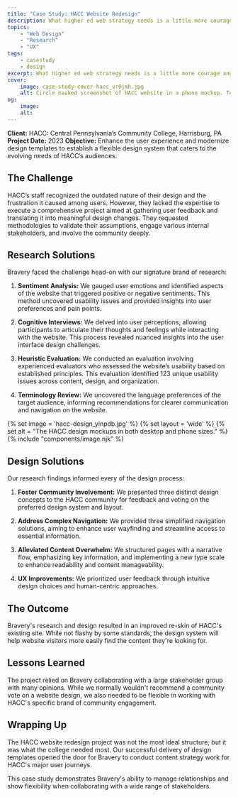 ```yaml
---
title: "Case Study: HACC Website Redesign"
description: What higher ed web strategy needs is a little more courage and a lot more action.
topics:
    - "Web Design"
    - "Research"
    - "UX"
tags:
    - casestudy
    - design
excerpt: What higher ed web strategy needs is a little more courage and a lot more action.
cover:
    image: case-study-cover-hacc_vr0jmh.jpg
    alt: Circle masked screenshot of HACC website in a phone mockup. Text reads, Case Study. Harrisburg Area Community College
og:
    image:
    alt:
---
```


**Client:** HACC: Central Pennsylvania’s Community College, Harrisburg, PA
**Project Date:** 2023
**Objective:** Enhance the user experience and modernize design templates to establish a flexible design system that caters to the evolving needs of HACC’s audiences.

## The Challenge

HACC’s staff recognized the outdated nature of their design and the frustration it caused among users. However, they lacked the expertise to execute a comprehensive project aimed at gathering user feedback and translating it into meaningful design changes. They requested methodologies to validate their assumptions, engage various internal stakeholders, and involve the community deeply.

## Research Solutions

Bravery faced the challenge head-on with our signature brand of research:

1. **Sentiment Analysis:** We gauged user emotions and identified aspects of the website that triggered positive or negative sentiments. This method uncovered usability issues and provided insights into user preferences and pain points.

2. **Cognitive Interviews:** We delved into user perceptions, allowing participants to articulate their thoughts and feelings while interacting with the website. This process revealed nuanced insights into the user interface design challenges.

3. **Heuristic Evaluation:** We conducted an evaluation involving experienced evaluators who assessed the website’s usability based on established principles. This evaluation identified 123 unique usability issues across content, design, and organization.

4. **Terminology Review:** We uncovered the language preferences of the target audience, informing recommendations for clearer communication and navigation on the website.

{% set image = 'hacc-design_yinpdb.jpg' %}
{% set layout = 'wide' %}
{% set alt = "The HACC design mockups in both desktop and phone sizes." %}
{% include "components/image.njk" %}

## Design Solutions

Our research findings informed every of the design process:

1. **Foster Community Involvement:** We presented three distinct design concepts to the HACC community for feedback and voting on the preferred design system and layout.

2. **Address Complex Navigation:** We provided three simplified navigation solutions, aiming to enhance user wayfinding and streamline access to essential information.

3. **Alleviated Content Overwhelm:** We structured pages with a narrative flow, emphasizing key information, and implementing a new type scale to enhance readability and content manageability.

4. **UX Improvements:** We prioritized user feedback through intuitive design choices and human-centric approaches.

## The Outcome

Bravery's research and design resulted in an improved re-skin of HACC's existing site. While not flashy by some standards, the design system will help website visitors more easily find the content they're looking for.

## Lessons Learned

The project relied on Bravery collaborating with a large stakeholder group with many opinions. While we normally wouldn't recommend a community vote on a website design, we also needed to be flexible in working with HACC's specific brand of community engagement.

## Wrapping Up

The HACC website redesign project was not the most ideal structure, but it was what the college needed most. Our successful delivery of design templates opened the door for Bravery to conduct content strategy work for HACC's major user journeys.

This case study demonstrates Bravery's ability to manage relationships and show flexibility when collaborating with a wide range of stakeholders.

